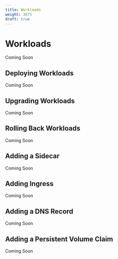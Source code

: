 ```yaml
---
title: Workloads
weight: 3675
draft: true
---
```

# Workloads

Coming Soon

## Deploying Workloads

Coming Soon

## Upgrading Workloads

Coming Soon

## Rolling Back Workloads

Coming Soon

## Adding a Sidecar

Coming Soon

## Adding Ingress

Coming Soon

## Adding a DNS Record

Coming Soon

## Adding a Persistent Volume Claim

Coming Soon
